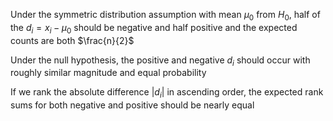 Under the symmetric distribution assumption with mean $\mu_0$ from $H_0$, half of the $d_i = x_i - \mu_0$ should be negative and half positive and the expected counts are both $\frac{n}{2}$

Under the null hypothesis, the positive and negative $d_i$ should occur with roughly similar magnitude and equal probability

If we rank the absolute difference $|d_i|$ in ascending order, the expected rank sums for both negative and positive should be nearly equal

